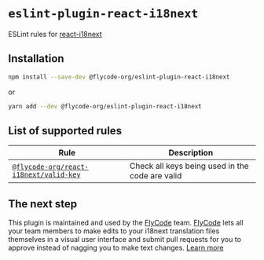 # `eslint-plugin-react-i18next`

ESLint rules for [react-i18next](https://react.i18next.com/)

## Installation

```bash
npm install --save-dev @flycode-org/eslint-plugin-react-i18next
```

or

```bash
yarn add --dev @flycode-org/eslint-plugin-react-i18next
```

## List of supported rules

| Rule                                                                | Description                                     |
| ------------------------------------------------------------------- | ----------------------------------------------- |
| [`@flycode-org/react-i18next/valid-key`](./docs/rules/valid-key.md) | Check all keys being used in the code are valid |

## The next step

This plugin is maintained and used by the [FlyCode][1] team. [FlyCode][1] lets all your team members to make edits to your i18next translation files themselves in a visual user interface and submit pull requests for you to approve instead of nagging you to make text changes. [Learn more][1]

[1]: https://www.flycode.com/
